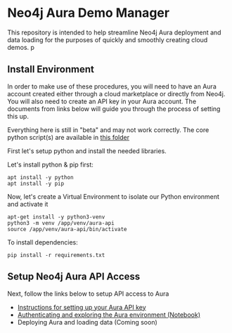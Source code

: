 # Neo4j Aura Demo Manager

This repository is intended to help streamline Neo4j Aura deployment and data loading for the purposes of quickly and smoothly creating cloud demos. p

## Install Environment

In order to make use of these procedures, you will need to have an Aura account created either through a cloud marketplace or directly from Neo4j. You will also need to create an API key in your Aura account. The documents from links below will guide you through the process of setting this up.

Everything here is still in "beta" and may not work correctly. The core python script(s) are available in [this folder](scripts)

First let's setup python and install the needed libraries.

Let's install python & pip first:

    apt install -y python
    apt install -y pip

Now, let's create a Virtual Environment to isolate our Python environment and activate it

    apt-get install -y python3-venv
    python3 -m venv /app/venv/aura-api
    source /app/venv/aura-api/bin/activate

To install dependencies:

    pip install -r requirements.txt

## Setup Neo4j Aura API Access 

Next, follow the links below to setup API access to Aura
- [Instructions for setting up your Aura API key](01-setup_aura_api/01_setup_aura_api.ipynb)
- [Authenticating and exploring the Aura environment (Notebook)](02-using_aura_api/02-using_aura_api.ipynb)
- Deploying Aura and loading data (Coming soon)
